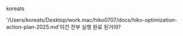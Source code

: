 koreats

'/Users/koreats/Desktop/work.mac/hiko0707/docs/hiko-optimization-action-plan-2025.md'이건 전부 실행 완료 된거야?
